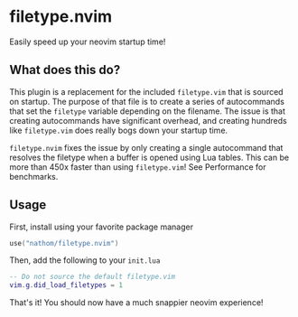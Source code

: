 # filetype.nvim

Easily speed up your neovim startup time!


## What does this do?

This plugin is a replacement for the included `filetype.vim` that is sourced on startup.
The purpose of that file is to create a series of autocommands that set the `filetype` variable
depending on the filename. The issue is that creating autocommands have significant overhead, and
creating hundreds like `filetype.vim` does really bogs down your startup time.

`filetype.nvim` fixes the issue by only creating a single autocommand that resolves the filetype
when a buffer is opened using Lua tables. This can be more than 450x faster than using `filetype.vim`!
See Performance for benchmarks.

## Usage

First, install using your favorite package manager

```lua
use("nathom/filetype.nvim")
```

Then, add the following to your `init.lua`

```lua
-- Do not source the default filetype.vim
vim.g.did_load_filetypes = 1
```

That's it! You should now have a much snappier neovim experience!
